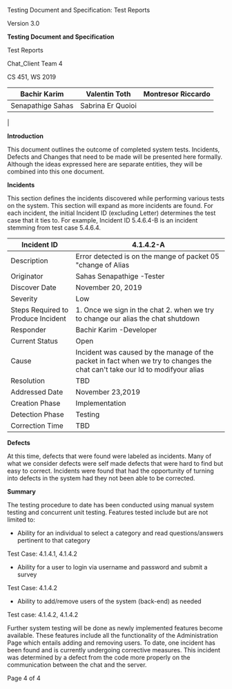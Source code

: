 Testing Document and Specification: Test Reports

Version 3.0

**Testing Document and Specification**

Test Reports

Chat\_Client Team 4

CS 451, WS 2019

| Bachir Karim | Valentin Toth | Montresor Riccardo |
| --- | --- | --- |
| Senapathige Sahas | Sabrina Er Quoioi |
 |

**Introduction**

This document outlines the outcome of completed system tests. Incidents, Defects and Changes that need to be made will be presented here formally. Although the ideas expressed here are separate entities, they will be combined into this one document.

**Incidents**

This section defines the incidents discovered while performing various tests on the system. This section will expand as more incidents are found. For each incident, the initial Incident ID (excluding Letter) determines the test case that it ties to. For example, Incident ID 5.4.6.4-B is an incident stemming from test case 5.4.6.4.

| Incident ID | 4.1.4.2-A |
| --- | --- |
| Description | Error detected is on the mange of packet 05 &quot;change of Alias |
| Originator | Sahas Senapathige -Tester |
| Discover Date | November 20, 2019 |
| Severity | Low |
| Steps Required to Produce Incident | 1. Once we sign in the chat 2. when we try to change our alias the chat shutdown |
| Responder | Bachir Karim -Developer |
| Current Status | Open |
| Cause | Incident was caused by the manage of the packet in fact when we try to changes the chat can&#39;t take our Id to modifyour alias |
| Resolution | TBD |
| Addressed Date | November 23,2019 |
| Creation Phase | Implementation |
| Detection Phase | Testing |
| Correction Time | TBD |

**Defects**

At this time, defects that were found were labeled as incidents. Many of what we consider defects were self made defects that were hard to find but easy to correct. Incidents were found that had the opportunity of turning into defects in the system had they not been able to be corrected.

**Summary**

The testing procedure to date has been conducted using manual system testing and concurrent unit testing. Features tested include but are not limited to:

- Ability for an individual to select a category and read questions/answers pertinent to that category

Test Case: 4.1.4.1, 4.1.4.2

- Ability for a user to login via username and password and submit a survey

Test Case: 4.1.4.2

- Ability to add/remove users of the system (back-end) as needed

Test case: 4.1.4.2, 4.1.4.2

Further system testing will be done as newly implemented features become available. These features include all the functionality of the Administration Page which entails adding and removing users. To date, one incident has been found and is currently undergoing corrective measures. This incident was determined by a defect from the code more properly on the communication between the chat and the server.

Page 4 of 4